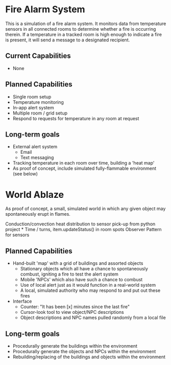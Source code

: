 # Fire Alarm System #

This is a simulation of a fire alarm system. It monitors data from temperature sensors in all connected rooms to determine whether a fire is occurring therein. If a temperature in a tracked room is high enough to indicate a fire is present, it will send a message to a designated recipient.

## Current Capabilities ##

- None

## Planned Capabilities ##

- Single room setup
- Temperature monitoring
- In-app alert system 
- Multiple room / grid setup
- Respond to requests for temperature in any room at request

## Long-term goals ##

- External alert system
    - Email
    - Text messaging
- Tracking temperature in each room over time, building a 'heat map'
- As proof of concept, include simulated fully-flammable environment (see below)


# World Ablaze #

As proof of concept, a small, simulated world in which any given object may 
spontaneously erupt in flames.
    
<!-- TODO -->
Conduction/convection heat distribution to sensor pick-up from python project
    * Time / turns, item.updateStatus() in room spots
Observer Pattern for sensors

## Planned Capabilities ##

- Hand-built 'map' with a grid of buildings and assorted objects
    - Stationary objects which all have a chance to spontaneously combust, 
    igniting a fire to test the alert system
    - Mobile 'NPCs' which also have such a chance to combust
    - Use of local alert just as it would function in a real-world system
    - A local, simulated authority who may respond to and put out these fires
- Interface
    - Counter: "It has been [x] minutes since the last fire"
    - Cursor-look tool to view object/NPC descriptions 
    - Object descriptions and NPC names pulled randomly from a local file

## Long-term goals ##

- Procedurally generate the buildings within the environment
- Procedurally generate the objects and NPCs within the environment
- Rebuilding/replacing of the buildings and objects within the environment
